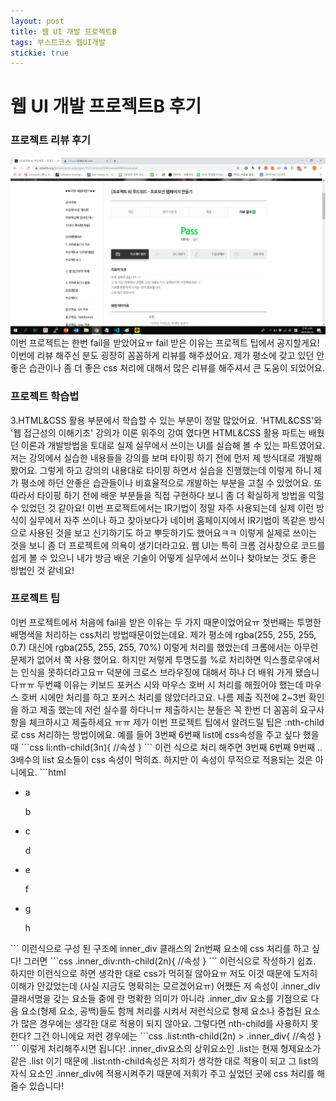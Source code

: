 ```yaml
---
layout: post
title: 웹 UI 개발 프로젝트B 
tags: 부스트코스 웹UI개발
stickie: true
---
```

<h1>웹 UI 개발 프로젝트B 후기</h1>
<h3>프로젝트 리뷰 후기</h3>

<img src="/img/a3_pass.png" />
<div>이번 프로젝트는 한번 fail을 받았어요ㅠ fail 받은 이유는 프로젝트 팁에서 공지할게요! 이번에 리뷰 해주신 분도 굉장히 꼼꼼하게
리뷰를 해주셨어요. 제가 평소에 갖고 있던 안좋은 습관이나 좀 더 좋은 css 처리에 대해서 많은 리뷰를 해주셔서 큰 도움이 되었어요.
</div>

<h3>프로젝트 학습법</h3>
<div>3.HTML&CSS 활용 부분에서 학습할 수 있는 부분이 정말 많았어요. 'HTML&CSS'와 '웹 접근성의 이해기초' 강의가 이론 위주의 강여 였다면
HTML&CSS 활용 파트는 배웠던 이론과 개발방법을 토대로 실제 실무에서 쓰이는 UI를 실습해 볼 수 있는 파트였어요. 저는 강의에서 실습한 내용들을
강의를 보며 타이핑 하기 전에 먼저 제 방식대로 개발해 봤어요. 그렇게 하고 강의의 내용대로 타이핑 하면서 실습을 진행했는데 이렇게 하니 제가
평소에 하던 안좋은 습관들이나 비효율적으로 개발하는 부분을 고칠 수 있었어요. 또 따라서 타이핑 하기 전에 배운 부분들을 직접 구현하다 보니 
좀 더 확실하게 방법을 익힐 수 있었던 것 같아요!
이번 프로젝트에서는 IR기법이 정말 자주 사용되는데 실제 이런 방식이 실무에서 자주 쓰이나 하고 찾아보다가 네이버 홈페이지에서 IR기법이 똑같은 방식으로 사용된 것을 보고 신기하기도 하고 뿌듯하기도 했어요ㅋㅋ 이렇게 실제로 쓰이는 것을 보니 좀 더 프로젝트에 의욕이 생기더라고요. 웹 UI는
특히 크롬 검사창으로 코드를 쉽게 볼 수 있으니 내가 방금 배운 기술이 어떻게 실무에서 쓰이나 찾아보는 것도 좋은 방법인 것 같네요!
</div>

<h3>프로젝트 팁</h3>
<div>이번 프로젝트에서 처음에 fail을 받은 이유는 두 가지 때문이었어요ㅠ 첫번째는 투명한 배명색을 처리하는 css처리 방법때문이었는데요.
제가 평소에 rgba(255, 255, 255, 0.7) 대신에 rgba(255, 255, 255, 70%) 이렇게 처리를 했었는데 크롬에서는 아무런 문제가 없어서 쭉 사용
했어요. 하지만 저렇게 투명도를 %로 처리하면 익스플로우에서는 인식을 못하더라고요ㅠ 덕분에 크로스 브라우징에 대해서 하나 더 배워 가게
됐습니다ㅠㅠ 두번쨰 이유는 키보드 포커스 시와 마우스 호버 시 처리를 해줬어야 했는데 마우스 호버 시에만 처리를 하고 포커스 처리를 않았더라고요.
나름 제출 직전에 2~3번 확인을 하고 제출 했는데 저런 실수를 하다니ㅠ 제출하시는 분들은 꼭 한번 더 꼼꼼히 요구사항을 체크하시고 제출하세요 ㅠㅠ
제가 이번 프로젝트 팁에서 알려드릴 팁은 :nth-child로 css 처리하는 방법이에요. 예를 들어 3번째 6번째 list에 css속성을 주고 싶다 했을때
```css
li:nth-child(3n){
    //속성
}
```
이런 식으로 처리 해주면 3번째 6번째 9번째 .. 3배수의 list 요소들이 css 속성이 먹히죠. 하지만 이 속성이 무적으로 적용되는 것은 아니에요.
```html
<ul>
    <li class="list">
        <div class="inner_div">a</div>
        <p class="inner_p">b</p>
    </li>
    <li class="list">
        <div class="inner_div">c</div>
        <p class="inner_p">d</p>
    </li>
    <li class="list">
        <div class="inner_div">e</div>
        <p class="inner_p">f</p>
    </li>
    <li class="list">
        <div class="inner_div">g</div>
        <p class="inner_p">h</p>
    </li>
</ul>
```
이런식으로 구성 된 구조에 inner_div 클래스의 2n번째 요소에 css 처리를 하고 싶다! 그러면
```css
.inner_div:nth-child(2n){
    //속성
}
```
이런식으로 작성하기 쉽죠. 하지만 이런식으로 하면 생각한 대로 css가 먹히질 않아요ㅠ 저도 이것 때문에 도저히 이해가 안갔었는데
(사실 지금도 명확히는 모르겠어요ㅠ) 어쨌든 저 속성이 .inner_div 클래서명을 갖는 요소들 중에 란 명확한 의미가 아니라 .inner_div 요소를
기점으로 다음 요소(형제 요소, 공백)들도 함께 처리를 시켜서 저런식으로 형제 요소나 중첩된 요소가 많은 경우에는 생각한 대로 적용이 되지 않아요.
그렇다면 nth-child를 사용하지 못한다? 그건 아니에요 저런 경우에는
```css
.list:nth-child(2n) > .inner_div{
    //속성
}
```
이렇게 처리해주시면 됩니다! .inner_div요소의 상위요소인 .list는 현재 형제요소가 같은 .list 이기 때문에 .list:nth-child속성은 저희가 생각한 대로 적용이 되고 그 list의 자식 요소인 .inner_div에 적용시켜주기 때문에 저희가 주고 싶었던 곳에 css 처리를 해줄수 있습니다!
